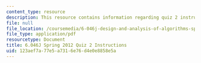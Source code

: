 ```yaml
---
content_type: resource
description: This resource contains information regarding quiz 2 instructions.
file: null
file_location: /coursemedia/6-046j-design-and-analysis-of-algorithms-spring-2012/123aef7a77e5a7316e76d4e0e8858e5a_MIT6_046JS12_quiz2_info.pdf
file_type: application/pdf
resourcetype: Document
title: 6.046J Spring 2012 Quiz 2 Instructions
uid: 123aef7a-77e5-a731-6e76-d4e0e8858e5a
---
```

